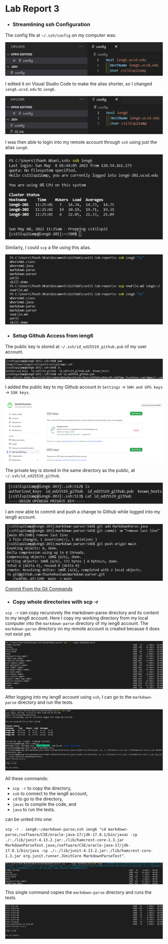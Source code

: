 # Lab Report 3

* ### Streamlining ssh Configuration

The config file at `~/.ssh/config` on my computer was: 

![Config Before Editing][Config Before]

I edited it on Visual Studio Code to make the alias shorter, so I changed `ieng6.ucsd.edu` to `ieng6`.

![Config After Editing][Config After]

I was then able to login into my remote account through `ssh` using just the alias `ieng6`.

![SSH Login Using the Alias][SSH Login]

Similarly, I could `scp` a file using this alias.

![SCP a File Using the Alias][SCP]

* ### Setup Github Access from ieng6

The public key is stored at `~/.ssh/id_ed25519_github.pub` of my user account.

![Public Key on User Account][Public Key User Account]

I added the public key to my Github account in `Settings` -> `SHH and GPG keys` -> `SSH keys`.

![Public Key on Github][Public Key Github]

The private key is stored in the same directory as the public, at `~/.ssh/id_ed25519_github`.

![Private Key][Private Key]

I am now able to commit and push a change to Github while logged into my ieng6 account.

![Git Commands][Git Commands]

[Commit From the Git Commands][Commit]

* ### Copy whole directories with scp -r

`scp -r` can copy recursively the markdown-parse directory and its content to my ieng6 account. 
Here I copy my working directory from my local computer into the `markdown-parse` directory of my ieng6 account. 
The `markdown-parse` directory on my remote account is created because it does not exist yet.

![SCP markdown-parse Directory to ieng6 Account][SCP Directory]

After logging into my ieng6 account using `ssh`, I can go to the `markdown-parse` directory and run the tests.

![Logging into ieng6 Account and Running Tests][Tests]

All these commands: 
* `scp -r` to copy the directory,
* `ssh` to connect to the ieng6 account, 
* `cd` to go to the directory, 
* `javac` to compile the code, and 
* `java` to run the tests.

can be united into one: 

`scp -r . ieng6:~/markdown-parse;ssh ieng6 "cd markdown-parse;/software/CSE/oracle-java-17/jdk-17.0.1/bin/javac -cp ./:./lib/junit-4.13.2.jar:./lib/hamcrest-core-1.3.jar MarkdownParseTest.java;/software/CSE/oracle-java-17/jdk-17.0.1/bin/java -cp ./:./lib/junit-4.13.2.jar:./lib/hamcrest-core-1.3.jar org.junit.runner.JUnitCore MarkdownParseTest"`.

![SCP Directory and Run Tests in One Line][SCP Tests Command]

This single command copies the `markdown-parse` directory and runs the tests.

![Results of the One Line Command][SCP Tests Results]

[Config Before]: ../image/lab-report-3/config-before.png
[Config After]: ../image/lab-report-3/config-after.png
[SSH Login]: ../image/lab-report-3/ssh-login.png
[SCP]: ../image/lab-report-3/scp.png
[Public Key User Account]: ../image/lab-report-3/public-key-user-account.png
[Public Key Github]: ../image/lab-report-3/public-key-github.png
[Private Key]: ../image/lab-report-3/private-key.png
[Git Commands]: ../image/lab-report-3/git-commands.png
[SCP Directory]: ../image/lab-report-3/scp-directory.png
[Tests]: ../image/lab-report-3/tests.png
[SCP Tests Command]: ../image/lab-report-3/scp-tests-command.png
[SCP Tests Results]: ../image/lab-report-3/scp-tests-results.png

[Commit]: https://github.com/thanhnhanlam/markdown-parser/commit/8fc320bd6cb38505197931bf19887dbd37c1793d
